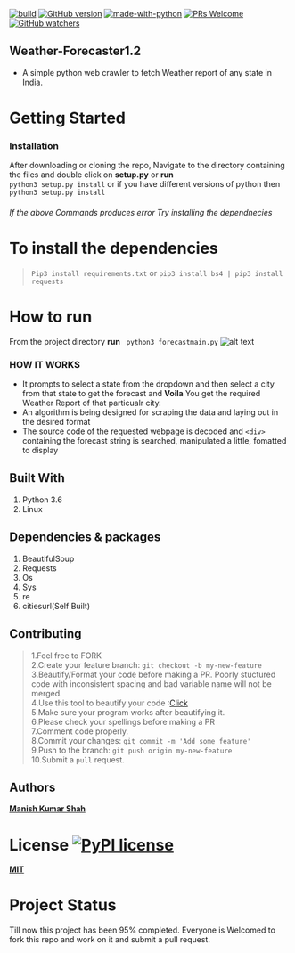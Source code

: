 [![build](https://travis-ci.org/ikatyang/emoji-cheat-sheet.svg?branch=master)](https://travis-ci.org/ikatyang/emoji-cheat-sheet)  [![GitHub version](https://badge.fury.io/gh/Naereen%2FStrapDown.js.svg)](https://github.com/Naereen/StrapDown.js) [![made-with-python](https://img.shields.io/badge/Made%20with-Python-1f425f.svg)](https://www.python.org/)  [![PRs Welcome](https://img.shields.io/badge/PRs-welcome-brightgreen.svg?style=flat-square)](http://makeapullrequest.com)  [![GitHub watchers](https://img.shields.io/github/watchers/Naereen/StrapDown.js.svg?style=social&label=Watch&maxAge=2592000)](https://GitHub.com/Naereen/StrapDown.js/watchers/) 
## **Weather-Forecaster1.2**
- A simple python web crawler to fetch Weather report of any state in India.
# Getting Started
### Installation
After downloading or cloning the repo, Navigate to the directory containing the files and double click on **setup.py** or **run** <br>
```python3 setup.py install```
or if you have different versions of python then <br>
```python3 setup.py install``` 
###### If the above Commands produces error Try installing the dependnecies
# To install the dependencies
> ```Pip3 install requirements.txt``` or
> ```pip3 install bs4 | pip3 install requests``` 
# How to run
From the project directory **run**
``` python3 forecastmain.py```
![alt text](https://github.com/ManishShah120/Weather-Forecaster1.2/blob/master/Weather%20Forecaster1.2.png)
### HOW IT WORKS
- It prompts to select a state from the dropdown and then select a city from that  state to get the forecast and **Voila** You get the required Weather Report of that particualr city.
- An algorithm is being designed for scraping the data and laying out in the desired format
- The source code of the requested webpage is decoded and `<div>` containing the forecast string is searched, manipulated a little, fomatted to display

## Built With
1. Python 3.6
2. Linux

## Dependencies & packages
1. BeautifulSoup
2. Requests
3. Os
4. Sys
5. re
6. citiesurl(Self Built)

## Contributing

> 1.Feel free to FORK<br>
> 2.Create your feature branch: ```git checkout -b my-new-feature```<br>
> 3.Beautify/Format your code before making a PR. Poorly stuctured code with inconsistent spacing and bad variable name will not be merged.<br>
> 4.Use this tool to beautify your code :[Click](https://codebeautify.org/c-formatter-beautifier)<br>
> 5.Make sure your program works after beautifying it.<br>
> 6.Please check your spellings before making a PR<br>
> 7.Comment code properly.<br>
> 8.Commit your changes: ```git commit -m 'Add some feature'```<br>
> 9.Push to the branch: ```git push origin my-new-feature```<br>
> 10.Submit a ```pull``` request.

## Authors
[**Manish Kumar Shah**](https://github.com/ManishShah120)

# License [![PyPI license](https://img.shields.io/pypi/l/ansicolortags.svg)](https://pypi.python.org/pypi/ansicolortags/)
[**MIT**](https://github.com/ManishShah120/Weather-Forecaster1.2/blob/master/LICENSE)

# Project Status
Till now this project has been 95% completed. Everyone is Welcomed to fork this repo and work on it and submit a pull request.
